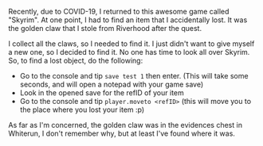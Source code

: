 Recently, due to COVID-19, I returned to this awesome game called "Skyrim". At one point, I had to find an item that I accidentally lost. It was the golden claw that I stole from Riverhood after the quest.

I collect all the claws, so I needed to find it. I just didn't want to give myself a new one, so I decided to find it. No one has time to look all over Skyrim. So, to find a lost object, do the following:

- Go to the console and tip `save test 1` then enter. (This will take some seconds, and will open a notepad with your game save)
- Look in the opened save for the refID of your item
- Go to the console and tip `player.moveto <refID>` (this will move you to the place where you lost your item :p)

As far as I'm concerned, the golden claw was in the evidences chest in Whiterun, I don't remember why, but at least I've found where it was.